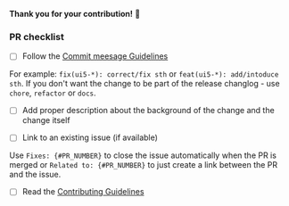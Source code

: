 **Thank you for your contribution!** 👏


### PR checklist
- [ ] Follow the [Commit meesage Guidelines](https://github.com/SAP/ui5-webcomponents/blob/main/docs/6-contributing/02-conventions-and-guidelines.md#commit-message-style)

For example: `fix(ui5-*): correct/fix sth` or `feat(ui5-*): add/intoduce sth`. If you don't want the change to be part of the release changlog - use `chore`, `refactor` or `docs`.

- [ ] Add proper description about the background of the change and the change itself

- [ ] Link to an existing issue (if available)

Use `Fixes: {#PR_NUMBER}` to close the issue automatically when the PR is merged
or `Related to: {#PR_NUMBER}` to just create a link between the PR and the issue.

- [ ] Read the [Contributing Guidelines](https://github.com/SAP/ui5-webcomponents/blob/main/CONTRIBUTING.md)
